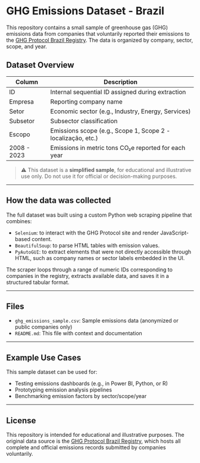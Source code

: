 # GHG Emissions Dataset - Brazil

This repository contains a small sample of greenhouse gas (GHG) emissions data from companies that voluntarily reported their emissions to the [GHG Protocol Brazil Registry](https://registropublicodeemissoes.fgv.br/). The data is organized by company, sector, scope, and year.

## Dataset Overview

| Column         | Description                                                  |
|----------------|--------------------------------------------------------------|
| ID             | Internal sequential ID assigned during extraction            |
| Empresa        | Reporting company name                                       |
| Setor          | Economic sector (e.g., Industry, Energy, Services)           |
| Subsetor       | Subsector classification                                     |
| Escopo         | Emissions scope (e.g., Scope 1, Scope 2 - localização, etc.) |
| 2008 - 2023    | Emissions in metric tons CO₂e reported for each year         |

> ⚠️ This dataset is a **simplified sample**, for educational and illustrative use only. Do not use it for official or decision-making purposes.

---

##  How the data was collected

The full dataset was built using a custom Python web scraping pipeline that combines:

- `Selenium`: to interact with the GHG Protocol site and render JavaScript-based content.
- `BeautifulSoup`: to parse HTML tables with emission values.
- `PyAutoGUI`: to extract elements that were not directly accessible through HTML, such as company names or sector labels embedded in the UI.

The scraper loops through a range of numeric IDs corresponding to companies in the registry, extracts available data, and saves it in a structured tabular format.

---

## Files

- `ghg_emissions_sample.csv`: Sample emissions data (anonymized or public companies only)
- `README.md`: This file with context and documentation

---

## Example Use Cases

This sample dataset can be used for:
- Testing emissions dashboards (e.g., in Power BI, Python, or R)
- Prototyping emission analysis pipelines
- Benchmarking emission factors by sector/scope/year

---

## License

This repository is intended for educational and illustrative purposes. The original data source is the [GHG Protocol Brazil Registry](https://registropublicodeemissoes.fgv.br/), which hosts all complete and official emissions records submitted by companies voluntarily.

